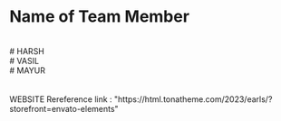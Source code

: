 # Name of Team Member 
<br>
# HARSH 
<br>
# VASIL
<br>
# MAYUR
<br>
<br>
<br>
WEBSITE Rereference link :  "https://html.tonatheme.com/2023/earls/?storefront=envato-elements"
